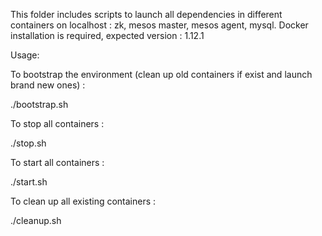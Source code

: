 This folder includes scripts to launch all dependencies in different containers on localhost : zk, mesos master, mesos agent, mysql.
Docker installation is required, expected version : 1.12.1

Usage:

To bootstrap the environment (clean up old containers if exist and launch brand new ones) :

./bootstrap.sh

To stop all containers :

./stop.sh

To start all containers :

./start.sh

To clean up all existing containers :

./cleanup.sh
